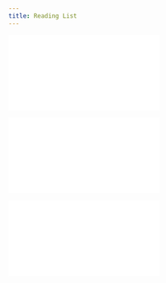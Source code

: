```yaml
---
title: Reading List
---
```



![readinglist](Volume%201/Reference%20Reading/Other%20Capacity%20Building%20Orgs/Miracle%20Foundation/Miracle%20Foundation_Institutionalised%20Children_Explorations%20and%20Beyond.md#readinglist)


![readinglist](Volume%201/Reference%20Reading/Other%20Capacity%20Building%20Orgs/Miracle%20Foundation/Miracle%20Foundation_Trauma-Informed-Care.md#readinglist)


![readinglist](Volume%201/Reference%20Reading/Books/Rethinking%20Orphanages%20for%20the%2021st%20Century.md#readinglist)

